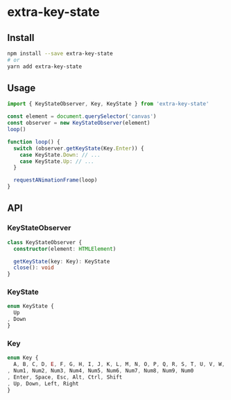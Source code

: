 # extra-key-state
## Install
```sh
npm install --save extra-key-state
# or
yarn add extra-key-state
```

## Usage
```ts
import { KeyStateObserver, Key, KeyState } from 'extra-key-state'

const element = document.querySelector('canvas')
const observer = new KeyStateObserver(element)
loop()

function loop() {
  switch (observer.getKeyState(Key.Enter)) {
    case KeyState.Down: // ...
    case KeyState.Up: // ...
  }

  requestANimationFrame(loop)
}
```

## API
### KeyStateObserver
```ts
class KeyStateObserver {
  constructor(element: HTMLElement)

  getKeyState(key: Key): KeyState
  close(): void
}
```

### KeyState
```ts
enum KeyState {
  Up
, Down
}
```

### Key
```ts
enum Key {
  A, B, C, D, E, F, G, H, I, J, K, L, M, N, O, P, Q, R, S, T, U, V, W, X, Y, Z
, Num1, Num2, Num3, Num4, Num5, Num6, Num7, Num8, Num9, Num0
, Enter, Space, Esc, Alt, Ctrl, Shift
, Up, Down, Left, Right
}
```
